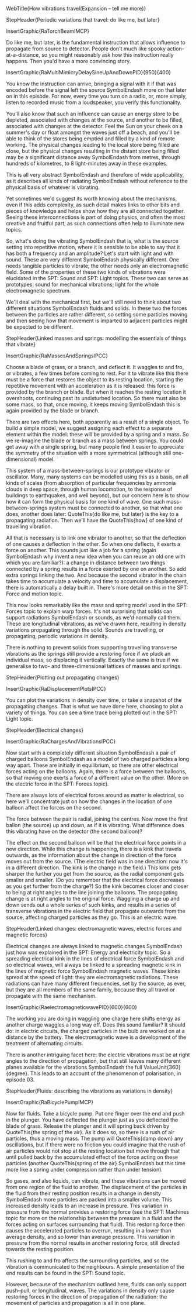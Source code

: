 WebTitle{How vibrations travel(Expansion &ndash; tell me more)}

StepHeader{Periodic variations that travel: do like me, but later}

InsertGraphic{RaTorchBeamIMCP}

Do like me, but later, is the fundamental instruction that allows influence to propagate from source to detector. People don't much like spooky action-at-a-distance, so you might reasonably ask how this instruction really happens. Then you'd have a more convincing story.

InsertGraphic{RaMultiMimicryDelaySineUpAndDownPID}{950}{400}

You know the instruction can arrive, bringing a signal with it if that was encoded before the signal left the source SymbolEndash more on that later on in this episode. For now, every time you turn on a radio, or, more simply, listen to recorded music from a loudspeaker, you verify this functionality.

You'll also know that such an influence can cause an energy store to be depleted, associated with changes at the source, and another to be filled, associated with changes at the detector. Feel the Sun on your cheek on a summer's day or float amongst the waves just off a beach, and you'll be able to think of the stores being emptied and filled by a kind of remote working. The physical changes leading to the local store being filled are close, but the physical changes resulting in the distant store being filled may be a significant distance away SymbolEndash from metres, through hundreds of kilometres, to 8 light-minutes away in these examples.

This is all very abstract SymbolEndash and therefore of wide applicability, as it describes all kinds of radiating SymbolEndash without reference to the physical basis of whatever is vibrating.

Yet sometimes we'd suggest its worth knowing about the mechanisms, even if this adds complexity, as such detail makes links to other bits and pieces of knowledge and helps show how they are all connected together. Seeing these interconnections is part of doing physics, and often the most creative and fruitful part, as such connections often help to illuminate new topics.

So, what's doing the vibrating SymbolEndash that is, what is the source setting into repetitive motion, where it is sensible to be able to say that it has both a frequency and an amplitude? Let's start with light and with sound. These are very different SymbolEndash physically different. One needs tangible particles to vibrate; the other needs only an electromagnetic field. Some of the properties of these two kinds of vibrations were elucidated in the SPT: Sound and SPT: Light topics. These two can serve as prototypes: sound for mechanical vibrations; light for the whole electromagnetic spectrum.

We'll deal with the mechanical first, but we'll still need to think about two different situations SymbolEndash fluids and solids. In these two the forces between the particles are rather different, so setting some particles moving and then seeing how that movement is imparted to adjacent particles might be expected to be different.

StepHeader{Linked masses and springs: modelling the essentials of things that vibrate}

InsertGraphic{RaMassesAndSpringsIPCC}

Choose a blade of grass, or a branch, and deflect it. It waggles to and fro, or vibrates, a few times before coming to rest. For it to vibrate like this there must be a force that restores the object to its resting location, starting the repetitive movement with an acceleration as it is released: this force is provided by the branch or blade. But when it reaches the resting location it overshoots, continuing past its undisturbed location. So there must also be some mass, so that, once moving, it keeps moving SymbolEndash this is again provided by the blade or branch.

There are two effects here, both apparently as a result of a single object. To build a simple model, we suggest assigning each effect to a separate element within the model: these will be provided by a spring and a mass. So we re-imagine the blade or branch as a mass between springs. You could get away with a single spring, but many people find it easier to appreciate the symmetry of the situation with a more symmetrical (although still one-dimensional) model.

This system of a mass-between-springs is our prototype vibrator or oscillator. Many, many systems can be modelled using this as a basis, on all kinds of scales (from absorption of particular frequencies by ammonia clouds in deep space, through human locomotion, to the response of buildings to earthquakes, and well beyond), but our concern here is to show how it can form the physical basis for one kind of wave. One such mass-between-springs system must be connected to another, so that what one does, another does later: QuoteThis{do like me, but later} is the key to a propagating radiation. Then we'll have the QuoteThis{how} of one kind of travelling vibration.

All that is necessary is to link one vibrator to another, so that the deflection of one causes a deflection in the other. So when one deflects, it exerts a force on another. This sounds just like a job for a spring (again SymbolEndash why invent a new idea when you can reuse an old one with which you are familiar?): a change in distance between two things connected by a spring results in a force exerted by one on another. So add extra springs linking the two. And because the second vibrator in the chain takes time to accumulate a velocity and time to accumulate a displacement, there is automatically a delay built in. There's more detail on this in the SPT: Force and motion topic.

This now looks remarkably like the mass and spring model used in the SPT: Forces topic to explain warp forces. It's not surprising that solids can support radiations SymbolEndash or sounds, as we'd normally call them. These are longitudinal vibrations, as we've drawn here, resulting in density variations propagating through the solid. Sounds are travelling, or propagating, periodic variations in density.

There is nothing to prevent solids from supporting travelling transverse vibrations as the springs still provide a restoring force if we pluck an individual mass, so displacing it vertically. Exactly the same is true if we generalise to two- and three-dimensional lattices of masses and springs.

StepHeader{Plotting out propagating changes}

InsertGraphic{RaDisplacementPlotsIPCC}

You can plot the variations in density over time, or take a snapshot of the propagating changes. That is what we have done here, choosing to plot a variety of things. You can see a time trace being plotted out in the SPT: Light topic.


StepHeader{Electrical changes}

InsertGraphic{RaChargesAndVibrationsIPCC}

Now start with a completely different situation SymbolEndash a pair of charged balloons SymbolEndash as a model of two charged particles a long way apart. These are initially in equilibrium, so there are other electrical forces acting on the balloons. Again, there is a force between the balloons, so that moving one exerts a force of a different value on the other. (More on the electric force in the SPT: Forces topic).

There are always lots of electrical forces around as matter is electrical, so here we'll concentrate just on how the changes in the location of one balloon affect the forces on the second.

The force between the pair is radial, joining the centres. Now move the first ballon (the source) up and down, as if it is vibrating. What difference does this vibrating have on the detector (the second balloon)?

The effect on the second balloon will be that the electrical force points in a new direction. While this change is happening, there is a kink that travels outwards, as the information about the change in direction of the force moves out from the source. (The electric field was in one direction: now it's in a different direction. The kink is the change in the field.) This kink gets sharper the further you get from the source, as the radial component gets smaller and smaller. (Do you remember that the electrical force decreases as you get further from the charge?) So the kink becomes closer and closer to being at right angles to the line joining the balloons. The propagating change is at right angles to the original force. Waggling a charge up and down sends out a whole series of such kinks, and results in a series of transverse vibrations in the electric field that propagate outwards from the source, affecting charged particles as they go. This is an electric wave.

StepHeader{Linked changes: electromagnetic waves, electric forces and magnetic forces}

Electrical changes are always linked to magnetic changes SymbolEndash just how was explained in the SPT: Energy and electricity topic. So a spreading electrical kink in the lines of electrical force SymbolEndash and so electrical waves, will always be linked to a spreading magnetic kink in the lines of magnetic force SymbolEndash magnetic waves. These kinks spread at the speed of light: they are electromagnetic radiations. These radiations can have many different frequencies, set by the source, as ever, but they are all members of the same family, because they all travel or propagate with the same mechanism.

InsertGraphic{RaelectromagneticwavePID}{600}{600}

The working you are doing in waggling one charge here shifts energy as another charge waggles a long way off. Does this sound familiar? It should do: in electric circuits, the charged particles in the bulb are worked on at a distance by the battery. The electromagnetic wave is a development of the treatment of alternating circuits.

There is another intriguing facet here: the electric vibrations must be at right angles to the direction of propagation, but that still leaves many different planes available for the vibrations SymbolEndash the full  ValueUnit{360}{degree}. This leads to an account of the phenomenon of polarisation, in episode 03.

StepHeader{Fluids: describing the vibrations as variations in density}

InsertGraphic{RaBicyclePumpIMCP}

Now for fluids. Take a bicycle pump. Put one finger over the end and push in the plunger. You have deflected the plunger just as you deflected the blade of grass. Release the plunger and it will spring back driven by QuoteThis{the spring of the air}. As it does so, so there is a rush of air particles, thus a moving mass. The pump will QuoteThis{damp down} any oscillations, but if there were no friction you could imagine that the rush of air particles would not stop at the resting location but move through that until pulled back by the accumulated effect of the force acting on these particles (another QuoteThis{spring of the air} SymbolEndash but this time more like a spring under compression rather than under tension).

So gases, and also liquids, can vibrate, and these vibrations can be moved from one region of the fluid to another. The displacement of the particles in the fluid from their resting position results in a change in density SymbolEndash more particles are packed into a smaller volume. This increased density leads to an increase in pressure. This variation in pressure from the normal provides a restoring force (see the SPT: Machines topic for more on the relationship between the pressure in a fluid and the forces acting on surfaces surrounding that fluid). This restoring force then causes the accelerated particles to overrun, resulting in a lower than average density, and so lower than average pressure. This variation in pressure from the normal results in another restoring force, still directed towards the resting position.

This rushing to and fro affects the surrounding particles, and so the vibration is communicated to the neighbours. A simple presentation of the end results can be found in the SPT: Sound topic.

However, because of the mechanism outlined here, fluids can only support push&ndash;pull, or longitudinal, waves. The variations in density only cause restoring forces in the direction of propagation of the radiation: the movement of particles and propagation is all in one plane.

